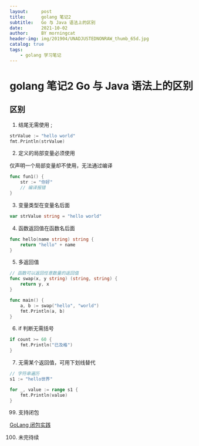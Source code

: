 ```yaml
---
layout:     post
title:      golang 笔记2
subtitle:   Go 与 Java 语法上的区别
date:       2021-10-02
author:     BY morningcat
header-img: img/201904/UNADJUSTEDNONRAW_thumb_65d.jpg
catalog: true
tags:
    - golang 学习笔记
---
```


# golang 笔记2 Go 与 Java 语法上的区别


##  区别

1. 结尾无需使用 ; 

```go
strValue := "hello world"
fmt.Println(strValue)
```



2. 定义的局部变量必须使用

仅声明一个局部变量却不使用，无法通过编译

```go
func fun1() {
	str := "你好"
	// 编译报错
}
```

3. 变量类型在变量名后面

```go
var strValue string = "hello world"
```

4. 函数返回值在函数名后面

```go
func hello(name string) string {
	return "hello" + name
}
```

5. 多返回值

```go
// 函数可以返回任意数量的返回值
func swap(x, y string) (string, string) {
	return y, x
}

func main() {
	a, b := swap("hello", "world")
	fmt.Println(a, b)
}
```

6. if 判断无需括号

```go
if count >= 60 {
    fmt.Println("已及格")
}
```

7. 无需某个返回值，可用下划线替代

```go
// 字符串遍历
s1 := "hello世界"

for _, value := range s1 {
    fmt.Println(value)
}
```

99. 支持闭包

[GoLang 闭包实践](https://blog.csdn.net/u013837825/article/details/114649547)

100. 未完待续


